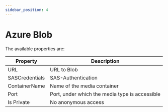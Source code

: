 ```yaml
---
sidebar_position: 4
---
```

# Azure Blob

The available properties are:

| Property | Description |
| --- | --- |
| URL | URL to Blob |
| SASCredentials | SAS-Authentication |
| ContainerName | Name of the media container |
| Port | Port, under which the media type is accessible |
| Is Private | No anonymous access |

